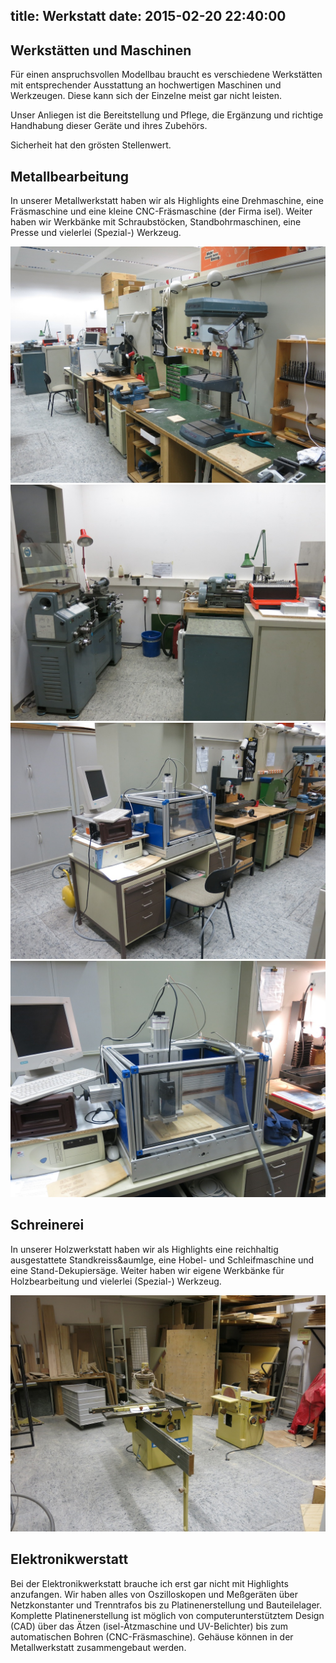 title: Werkstatt
date: 2015-02-20 22:40:00
---

## Werkst&auml;tten und Maschinen
F&uuml;r einen anspruchsvollen Modellbau braucht es verschiedene Werkst&auml;tten mit entsprechender Ausstattung an hochwertigen Maschinen und Werkzeugen. Diese kann sich der Einzelne meist gar nicht leisten.  

Unser Anliegen ist die Bereitstellung und Pflege, die Erg&auml;nzung und richtige Handhabung dieser Ger&auml;te und ihres Zubeh&ouml;rs.  

Sicherheit hat den gr&ouml;sten Stellenwert.

## Metallbearbeitung
	
In unserer Metallwerkstatt haben wir als Highlights eine Drehmaschine, eine Fr&auml;smaschine und eine kleine CNC-Fräsmaschine (der Firma isel). Weiter haben wir Werkb&auml;nke mit Schraubst&ouml;cken, Standbohrmaschinen, eine Presse und vielerlei (Spezial-) Werkzeug. 

<img src="Metallbearbeitung.jpg" />
<img src="Drehbank.jpg" />
<img src="Fraesen.jpg" />
<img src="CNC-Fraese.jpg" />

## Schreinerei
	
In unserer Holzwerkstatt haben wir als Highlights eine reichhaltig ausgestattete Standkreiss&aumlge, eine Hobel- und Schleifmaschine und eine Stand-Dekupiers&auml;ge. Weiter haben wir eigene Werkb&auml;nke f&uuml;r Holzbearbeitung und vielerlei (Spezial-) Werkzeug.

<img src="Schreinerei_1.jpg" />

## Elektronikwerstatt

Bei der Elektronikwerkstatt brauche ich erst gar nicht mit Highlights anzufangen. Wir haben alles von Oszilloskopen und Meßger&auml;ten &uuml;ber Netzkonstanter und Trenntrafos bis zu Platinenerstellung und Bauteilelager.  Komplette Platinenerstellung ist m&ouml;glich von computerunterst&uuml;tztem Design (CAD) &uuml;ber das &Auml;tzen (isel-&Auml;tzmaschine und UV-Belichter) bis zum automatischen Bohren (CNC-Fr&auml;smaschine). Geh&auml;use k&ouml;nnen in der
Metallwerkstatt zusammengebaut werden. 


